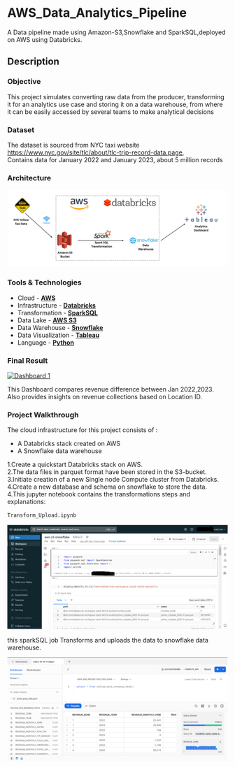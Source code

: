 # AWS_Data_Analytics_Pipeline

A Data pipeline made using Amazon-S3,Snowflake and SparkSQL,deployed on AWS using Databricks.

## Description

### Objective
This project simulates converting raw data from the producer, transforming it for an analytics use case and storing it on a data warehouse, from where it can be easily accessed by several teams to make analytical decisions

### Dataset

The dataset is sourced from NYC taxi website https://www.nyc.gov/site/tlc/about/tlc-trip-record-data.page,  
Contains data for January 2022 and January 2023, about 5 million records

### Architecture
![Alt text](Images/architecture.png)

### Tools & Technologies

- Cloud - [**AWS**](https://aws.amazon.com/)
- Infrastructure - [**Databricks**](https://www.databricks.com/)
- Transformation - [**SparkSQL**](https://spark.apache.org/)
- Data Lake - [**AWS S3**](https://aws.amazon.com/s3/)
- Data Warehouse - [**Snowflake**](https://www.snowflake.com/en/)
- Data Visualization - [**Tableau**](https://www.tableau.com/)
- Language - [**Python**](https://www.python.org)

### Final Result

<div class='tableauPlaceholder' id='viz1696973965570' style='position: relative'><noscript><a href='#'><img alt='Dashboard 1 ' src='https:&#47;&#47;public.tableau.com&#47;static&#47;images&#47;NY&#47;NYC_yellow_taxi_revenue&#47;Dashboard1&#47;1_rss.png' style='border: none' /></a></noscript><object class='tableauViz'  style='display:none;'><param name='host_url' value='https%3A%2F%2Fpublic.tableau.com%2F' /> <param name='embed_code_version' value='3' /> <param name='site_root' value='' /><param name='name' value='NYC_yellow_taxi_revenue&#47;Dashboard1' /><param name='tabs' value='no' /><param name='toolbar' value='yes' /><param name='static_image' value='https:&#47;&#47;public.tableau.com&#47;static&#47;images&#47;NY&#47;NYC_yellow_taxi_revenue&#47;Dashboard1&#47;1.png' /> <param name='animate_transition' value='yes' /><param name='display_static_image' value='yes' /><param name='display_spinner' value='yes' /><param name='display_overlay' value='yes' /><param name='display_count' value='yes' /><param name='language' value='en-US' /><param name='filter' value='publish=yes' /></object></div> 

This Dashboard compares revenue difference between Jan 2022,2023.  
Also provides insights on revenue collections based on Location ID. 

### Project Walkthrough

The cloud infrastructure for this project consists of :
* A Databricks stack created on AWS  
* A Snowflake data warehouse

1.Create a quickstart Databricks stack on AWS.   
2.The data files in parquet format have been stored in the S3-bucket.  
3.Initiate creation of a new Single node Compute cluster from Databricks.
4.Create a new database and schema on snowflake to store the data.  
4.This jupyter notebook contains the transformations steps and explanations:   

```bash
Transform_Upload.ipynb
```  
![Alt text](Images/1.png)  

this sparkSQL job Transforms and uploads the data to snowflake data warehouse.  
  
![Alt text](Images/2.png)  







    

